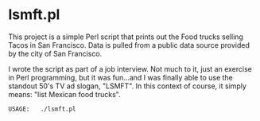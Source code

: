 # lsmft.pl

This project is a simple Perl script that prints out the Food trucks selling Tacos in San Francisco.  Data is pulled from a public data source provided by the city of San Francisco.  

I wrote the script as part of a job interview.  Not much to it, just an exercise in Perl programming, but it was fun...and I was finally able to use the standout 50's TV ad slogan, "LSMFT".  In this context of course, it simply means: "list Mexican food trucks".


    USAGE:   ./lsmft.pl

